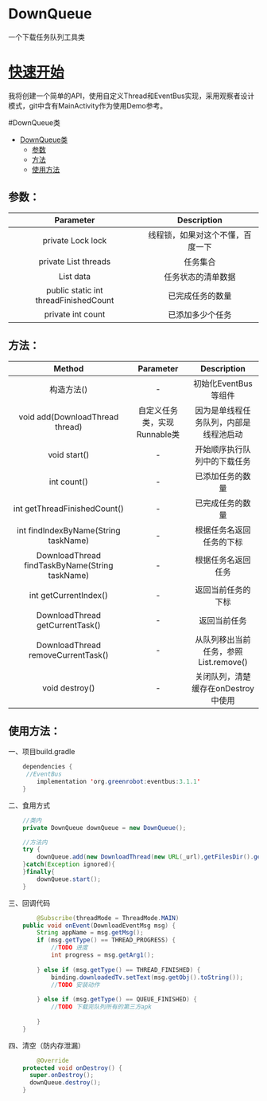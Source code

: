 # DownQueue
一个下载任务队列工具类
# [快速开始](https://github.com/Vurtex/DownQueue)

我将创建一个简单的API，使用自定义Thread和EventBus实现，采用观察者设计模式，git中含有MainActivity作为使用Demo参考。

#DownQueue类

- [DownQueue类](#downqueue类)    
  - [参数](#参数)    
  - [方法](#方法)    
  - [使用方法](#使用方法)

## 参数：

|               Parameter               |           Description            |
| :-----------------------------------: | :------------------------------: |
|           private Lock lock           | 线程锁，如果对这个不懂，百度一下 |
| private List<DownloadThread> threads  |             任务集合             |
|           List<String> data           |        任务状态的清单数据        |
| public static int threadFinishedCount |         已完成任务的数量         |
|           private int count           |         已添加多少个任务         |


## 方法：

|                 Method                          |        Parameter         |               Description               |
| :-------------------------------------:         | :----------------------: | :-------------------------------------: |
|               构造方法()                         |            -             |          初始化EventBus等组件             |
|   void add(DownloadThread thread)               | 自定义任务类，实现Runnable类|   因为是单线程任务队列，内部是线程池启动          |
|   void start()                                  |            -             |   开始顺序执行队列中的下载任务           |
|   int count()                                   |            -             |   已添加任务的数量              |
|   int getThreadFinishedCount()                  |            -             |   已完成任务的数量              |
|   int findIndexByName(String taskName)          |            -             |   根据任务名返回任务的下标      |
|   DownloadThread findTaskByName(String taskName)|            -             |   根据任务名返回任务       |
|   int getCurrentIndex()                         |            -             |   返回当前任务的下标       |
|   DownloadThread getCurrentTask()               |            -             |   返回当前任务       |
|   DownloadThread removeCurrentTask()            |            -             |   从队列移出当前任务，参照List.remove()       |
|   void destroy()                                |            -             |   关闭队列，清楚缓存在onDestroy中使用       |

## 使用方法：

一、项目build.gradle

```java
    dependencies {
     //EventBus
        implementation 'org.greenrobot:eventbus:3.1.1'
    }
```

二、食用方式

```java
    //类内
    private DownQueue downQueue = new DownQueue();

    //方法内
    try {
        downQueue.add(new DownloadThread(new URL(_url),getFilesDir().getAbsolutePath() + File.separator + apkName + ".apk"));
    }catch(Exception ignored){
    }finally{
        downQueue.start();
    }

```

三、回调代码

```java
 		@Subscribe(threadMode = ThreadMode.MAIN)
    public void onEvent(DownloadEventMsg msg) {
        String appName = msg.getMsg();
        if (msg.getType() == THREAD_PROGRESS) {
          	//TODO 进度
            int progress = msg.getArg1();
           
        } else if (msg.getType() == THREAD_FINISHED) {
            binding.downloadedTv.setText(msg.getObj().toString());
            //TODO 安装动作
          	
        } else if (msg.getType() == QUEUE_FINISHED) {
            //TODO 下载完队列所有的第三方apk 
            
        }
    }
```

四、清空（防内存泄漏）

```java
 		@Override
    protected void onDestroy() {
      super.onDestroy();
      downQueue.destroy();
    }
```

